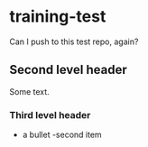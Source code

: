 # training-test

Can I push to this test repo, again?

## Second level header

Some text.

### Third level header

- a bullet
-second item
